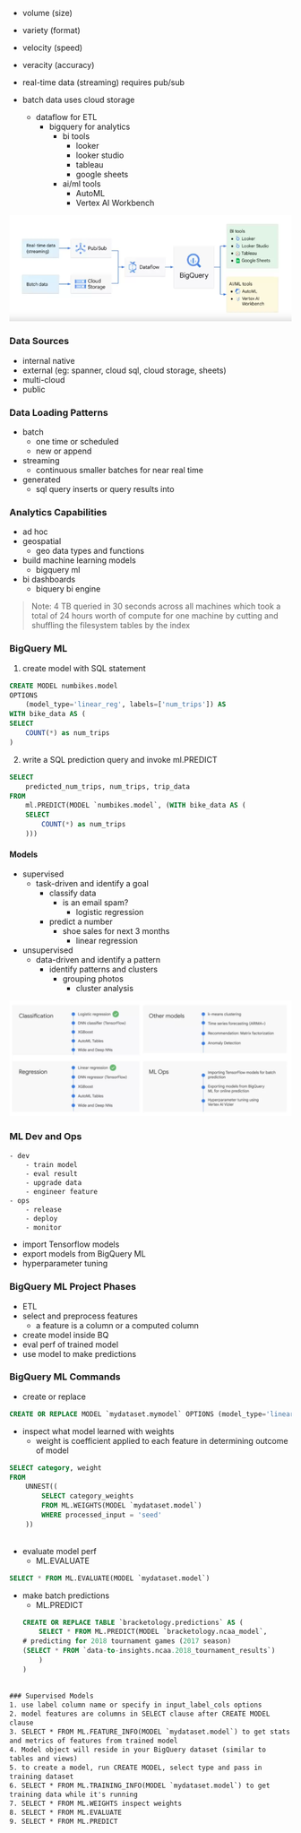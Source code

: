 - volume (size)
- variety (format)
- velocity (speed)
- veracity (accuracy)

- real-time data (streaming) requires pub/sub
- batch data uses cloud storage
	- dataflow for ETL
		- bigquery for analytics 
			- bi tools
				- looker 
				- looker studio
				- tableau
				- google sheets
			- ai/ml tools
				- AutoML
				- Vertex AI Workbench

![](./gcp-data.png)

### Data Sources
- internal native
- external (eg: spanner, cloud sql, cloud storage, sheets)
- multi-cloud
- public

### Data Loading Patterns
- batch 
	- one time or scheduled
	- new or append
- streaming 
	- continuous smaller batches for near real time
- generated
	- sql query inserts or query results into

### Analytics Capabilities
- ad hoc
- geospatial 
	- geo data types and functions 
- build machine learning models
	- bigquery ml
- bi dashboards
	- biquery bi engine

> Note: 4 TB queried in 30 seconds across all machines which took a total of 24 hours worth of compute for one machine by cutting and shuffling the filesystem tables by the index

### BigQuery ML
1. create model with SQL statement
```sql
CREATE MODEL numbikes.model
OPTIONS
	(model_type='linear_reg', labels=['num_trips']) AS 
WITH bike_data AS (
SELECT 
	COUNT(*) as num_trips
)
```
2. write a SQL prediction query and invoke ml.PREDICT
```sql
SELECT 
	predicted_num_trips, num_trips, trip_data
FROM
	ml.PREDICT(MODEL `numbikes.model`, (WITH bike_data AS (
	SELECT 
		COUNT(*) as num_trips
	)))
```

#### Models
- supervised 
	- task-driven and identify a goal
		- classify data
			- is an email spam?
				- logistic regression
		- predict a number
			- shoe sales for next 3 months
				- linear regression
- unsupervised
	- data-driven and identify a pattern
		- identify patterns and clusters
			- grouping photos
				- cluster analysis

![](./bigquery-ml-models.png)

### ML Dev and Ops
	- dev
		- train model
		- eval result
		- upgrade data
		- engineer feature
	- ops
		- release
		- deploy
		- monitor
- import Tensorflow models
- export models from BigQuery ML
- hyperparameter tuning

### BigQuery ML Project Phases
- ETL
- select and preprocess features 
	- a feature is a column or a computed column
- create model inside BQ
- eval perf of trained model
- use model to make predictions

### BigQuery ML Commands
- create or replace
```sql
CREATE OR REPLACE MODEL `mydataset.mymodel` OPTIONS (model_type='linear_reg') AS 
```
	
- inspect what model learned with weights
	- weight is coefficient applied to each feature in determining outcome of model
```sql
SELECT category, weight
FROM 
	UNNEST((
		SELECT category_weights
		FROM ML.WEIGHTS(MODEL `mydataset.model`)
		WHERE processed_input = 'seed'
	)) 
	
```

- evaluate model perf
	- ML.EVALUATE
```sql
SELECT * FROM ML.EVALUATE(MODEL `mydataset.model`)
```

- make batch predictions
	- ML.PREDICT
	```sql
	CREATE OR REPLACE TABLE `bracketology.predictions` AS (
		SELECT * FROM ML.PREDICT(MODEL `bracketology.ncaa_model`,
	# predicting for 2018 tournament games (2017 season)
	(SELECT * FROM `data-to-insights.ncaa.2018_tournament_results`)
		)
	)
```

### Supervised Models
1. use label column name or specify in input_label_cols options
2. model features are columns in SELECT clause after CREATE MODEL clause
3. SELECT * FROM ML.FEATURE_INFO(MODEL `mydataset.model`) to get stats and metrics of features from trained model
4. Model object will reside in your BigQuery dataset (similar to tables and views) 
5. to create a model, run CREATE MODEL, select type and pass in training dataset
6. SELECT * FROM ML.TRAINING_INFO(MODEL `mydataset.model`) to get training data while it's running
7. SELECT * FROM ML.WEIGHTS inspect weights
8. SELECT * FROM ML.EVALUATE
9. SELECT * FROM ML.PREDICT

